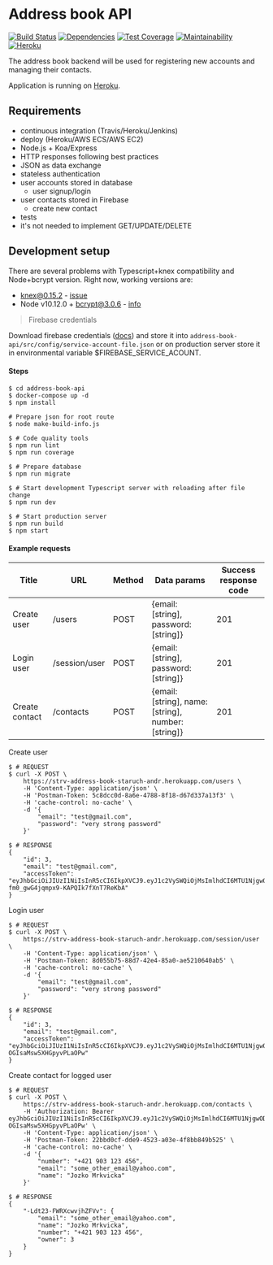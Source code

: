 # Address book API

[![Build Status](https://travis-ci.com/astaruch/address-book-api.svg?branch=master)](https://travis-ci.com/astaruch/address-book-api)
[![Dependencies](https://david-dm.org/astaruch/address-book-api.svg)](https://david-dm.org/astaruch/address-book-api.svg)
[![Test Coverage](https://api.codeclimate.com/v1/badges/ad6d3d3df924190db2cf/test_coverage)](https://codeclimate.com/github/astaruch/address-book-api/test_coverage)
[![Maintainability](https://api.codeclimate.com/v1/badges/ad6d3d3df924190db2cf/maintainability)](https://codeclimate.com/github/astaruch/address-book-api/maintainability)
[![Heroku](https://heroku-badge.herokuapp.com/?app=strv-address-book-staruch-andr)](https://strv-address-book-staruch-andr.herokuapp.com/)


The address book backend will be used for registering new accounts and managing their contacts.

Application is running on [Heroku](https://strv-address-book-staruch-andr.herokuapp.com/).

## Requirements

- continuous integration (Travis/Heroku/Jenkins)
- deploy (Heroku/AWS ECS/AWS EC2)
- Node.js + Koa/Express
- HTTP responses following best practices
- JSON as data exchange
- stateless authentication
- user accounts stored in database
    - user signup/login
- user contacts stored in Firebase
    - create new contact
- tests
- it's not needed to implement GET/UPDATE/DELETE

## Development setup

There are several problems with Typescript+knex compatibility and Node+bcrypt version. Right now, working versions are:
- knex@0.15.2 - [issue](https://github.com/tgriesser/knex/issues/2998)
- Node v10.12.0 + bcrypt@3.0.6 - [info](https://stackoverflow.com/questions/46384591/node-was-compiled-against-a-different-node-js-version-using-node-module-versio)

> Firebase credentials

Download firebase credentials ([docs](https://firebase.google.com/docs/admin/setup?authuser=0#initialize_the_sdk)) and store it into `address-book-api/src/config/service-account-file.json` or on production server store it in environmental variable $FIREBASE_SERVICE_ACOUNT.

#### Steps

    $ cd address-book-api
    $ docker-compose up -d
    $ npm install

    # Prepare json for root route
    $ node make-build-info.js

    $ # Code quality tools
    $ npm run lint
    $ npm run coverage

    $ # Prepare database
    $ npm run migrate

    $ # Start development Typescript server with reloading after file change
    $ npm run dev

    $ # Start production server
    $ npm run build
    $ npm start


#### Example requests

|  Title | URL   | Method   | Data params  | Success response code |
|---|---|---|---|---|
| Create user  |  /users |  POST |  {email: [string], password: [string]} |  201 |
| Login user  |  /session/user | POST  | {email: [string], password: [string]}  | 201  |
| Create contact   |  /contacts | POST   | {email: [string], name: [string], number: [string]}  | 201  |
Create user



    $ # REQUEST
    $ curl -X POST \
        https://strv-address-book-staruch-andr.herokuapp.com/users \
        -H 'Content-Type: application/json' \
        -H 'Postman-Token: 5c8dcc0d-8a6e-4788-8f18-d67d337a13f3' \
        -H 'cache-control: no-cache' \
        -d '{
            "email": "test@gmail.com",
            "password": "very strong password"
        }'

    $ # RESPONSE
    {
        "id": 3,
        "email": "test@gmail.com",
        "accessToken": "eyJhbGciOiJIUzI1NiIsInR5cCI6IkpXVCJ9.eyJ1c2VySWQiOjMsImlhdCI6MTU1NjgwODYyNCwiZXhwIjoxNTU2ODEyMjI0LCJpc3MiOiJjb20uaGVyb2t1YXBwLnN0cnYtYWRkcmVzcy1ib29rLXN0YXJ1Y2gtYW5kci5wcm9kdWN0aW9uIn0.GjC8dq6s6Q-fm0_gwG4jqmpx9-KAPQIk7fXnT7ReKbA"
    }

Login user

    $ # REQUEST
    $ curl -X POST \
        https://strv-address-book-staruch-andr.herokuapp.com/session/user \
        -H 'Content-Type: application/json' \
        -H 'Postman-Token: 8d055b75-88d7-42e4-85a0-ae5210640ab5' \
        -H 'cache-control: no-cache' \
        -d '{
            "email": "test@gmail.com",
            "password": "very strong password"
        }'

    $ # RESPONSE
    {
        "id": 3,
        "email": "test@gmail.com",
        "accessToken": "eyJhbGciOiJIUzI1NiIsInR5cCI6IkpXVCJ9.eyJ1c2VySWQiOjMsImlhdCI6MTU1NjgwODg5MiwiZXhwIjoxNTU2ODEyNDkyLCJpc3MiOiJjb20uaGVyb2t1YXBwLnN0cnYtYWRkcmVzcy1ib29rLXN0YXJ1Y2gtYW5kci5wcm9kdWN0aW9uIn0.YHm2xGLXeIThD0MXMcMJy-OGIsaMsw5XHGpyvPLaOPw"
    }

Create contact for logged user

    $ # REQUEST
    $ curl -X POST \
        https://strv-address-book-staruch-andr.herokuapp.com/contacts \
        -H 'Authorization: Bearer eyJhbGciOiJIUzI1NiIsInR5cCI6IkpXVCJ9.eyJ1c2VySWQiOjMsImlhdCI6MTU1NjgwODg5MiwiZXhwIjoxNTU2ODEyNDkyLCJpc3MiOiJjb20uaGVyb2t1YXBwLnN0cnYtYWRkcmVzcy1ib29rLXN0YXJ1Y2gtYW5kci5wcm9kdWN0aW9uIn0.YHm2xGLXeIThD0MXMcMJy-OGIsaMsw5XHGpyvPLaOPw' \
        -H 'Content-Type: application/json' \
        -H 'Postman-Token: 22bbd0cf-dde9-4523-a03e-4f8bb849b525' \
        -H 'cache-control: no-cache' \
        -d '{
            "number": "+421 903 123 456",
            "email": "some_other_email@yahoo.com",
            "name": "Jozko Mrkvicka"
        }'

    $ # RESPONSE
    {
        "-Ldt23-FWRXcwvjhZFVv": {
            "email": "some_other_email@yahoo.com",
            "name": "Jozko Mrkvicka",
            "number": "+421 903 123 456",
            "owner": 3
        }
    }
